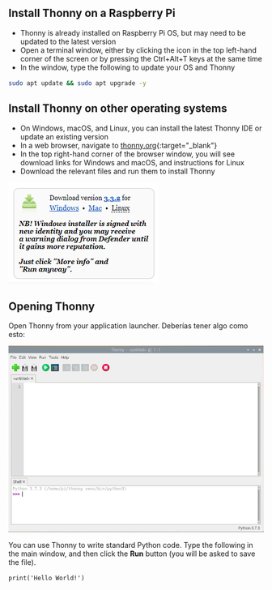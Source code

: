 ## Install Thonny on a Raspberry Pi

- Thonny is already installed on Raspberry Pi OS, but may need to be updated to the latest version
- Open a terminal window, either by clicking the icon in the top left-hand corner of the screen or by pressing the Ctrl+Alt+T keys at the same time
- In the window, type the following to update your OS and Thonny

```bash
sudo apt update && sudo apt upgrade -y
```

## Install Thonny on other operating systems

- On Windows, macOS, and Linux, you can install the latest Thonny IDE or update an existing version
- In a web browser, navigate to [thonny.org](https://thonny.org/){:target="_blank"}
- In the top right-hand corner of the browser window, you will see download links for Windows and macOS, and instructions for Linux
- Download the relevant files and run them to install Thonny

![Download instructions from thonny site](images/thonny-site.png)

## Opening Thonny

Open Thonny from your application launcher. Deberías tener algo como esto:

![Thonny application](images/thonny-editor.png)

You can use Thonny to write standard Python code. Type the following in the main window, and then click the **Run** button (you will be asked to save the file).

```python3
print('Hello World!')
```



